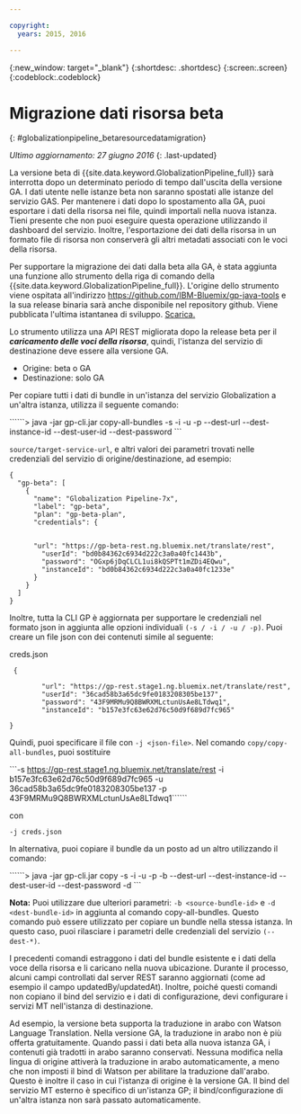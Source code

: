```yaml
---

copyright:
  years: 2015, 2016

---
```


{:new_window: target="_blank"}
{:shortdesc: .shortdesc}
{:screen:.screen}
{:codeblock:.codeblock}

# Migrazione dati risorsa beta
{: #globalizationpipeline_betaresourcedatamigration}

*Ultimo aggiornamento: 27 giugno 2016*
{: .last-updated}

La versione beta di {{site.data.keyword.GlobalizationPipeline_full}} sarà interrotta dopo un determinato periodo di tempo dall'uscita della versione GA. I dati utente nelle istanze beta non saranno spostati alle istanze del servizio GAS. Per mantenere i dati dopo lo spostamento alla GA, puoi esportare i dati della risorsa nei file, quindi importali nella nuova istanza. Tieni presente che non puoi eseguire questa operazione utilizzando il dashboard del servizio. Inoltre, l'esportazione dei dati della risorsa in un formato file di risorsa non conserverà gli altri metadati associati con le voci della risorsa.

Per supportare la migrazione dei dati dalla beta alla GA, è stata aggiunta una funzione allo strumento della riga di comando della {{site.data.keyword.GlobalizationPipeline_full}}. L'origine dello strumento viene ospitata all'indirizzo https://github.com/IBM-Bluemix/gp-java-tools e la sua release binaria sarà anche disponibile nel repository github. Viene pubblicata l'ultima istantanea di sviluppo. [Scarica.](https://w3-connections.ibm.com/communities/service/html/communityview?communityUuid=589d87cf-d0c7-4e06-ab95-4108547f90aa#fullpageWidgetId=Wa22bb771e29b_4aa9_a114_cfe53fda2cc8&file=5cdaf089-ec7c-4881-b5a0-7ab651491237)

Lo strumento utilizza una API REST migliorata dopo la release beta per il ***caricamento delle voci della risorsa***, quindi, l'istanza del servizio di destinazione deve essere alla versione GA. 
* Origine: beta o GA
* Destinazione: solo GA

Per copiare tutti i dati di bundle in un'istanza del servizio Globalization a un'altra istanza, utilizza il seguente comando:

``````> java -jar gp-cli.jar copy-all-bundles -s <source-service-url> -i <source-instance-id> -u <source-user-id> -p <source-password> --dest-url <dest-service-url> --dest-instance-id <dest-instance-id> --dest-user-id <dest-user-id> --dest-password <dest-password>```


`source/target-service-url`, e altri valori dei parametri trovati nelle credenziali del servizio di origine/destinazione, ad esempio:

```
{
  "gp-beta": [
    {
      "name": "Globalization Pipeline-7x",
      "label": "gp-beta",
      "plan": "gp-beta-plan",
      "credentials": {
 

      "url": "https://gp-beta-rest.ng.bluemix.net/translate/rest",
        "userId": "bd0b84362c6934d222c3a0a40fc1443b",
        "password": "OGxp6jDqCLCL1ui8kQSPTt1mZDi4EQwu",
        "instanceId": "bd0b84362c6934d222c3a0a40fc1233e"
      }
    }
  ]
}
```
Inoltre, tutta la CLI GP è aggiornata per supportare le credenziali nel formato json in aggiunta alle opzioni individuali `(-s / -i / -u / -p)`. Puoi creare un file json con dei contenuti simile al seguente:

creds.json 
```
 {

        "url": "https://gp-rest.stage1.ng.bluemix.net/translate/rest",
        "userId": "36cad58b3a65dc9fe0183208305be137",
        "password": "43F9MRMu9Q8BWRXMLctunUsAe8LTdwq1",
        "instanceId": "b157e3fc63e62d76c50d9f689d7fc965"

} 
```
Quindi, puoi specificare il file con `-j <json-file>`. Nel comando `copy/copy-all-bundles`, puoi sostituire

```-s https://gp-rest.stage1.ng.bluemix.net/translate/rest -i b157e3fc63e62d76c50d9f689d7fc965 -u 36cad58b3a65dc9fe0183208305be137 -p 43F9MRMu9Q8BWRXMLctunUsAe8LTdwq1``````

con

`-j creds.json `
 
In alternativa, puoi copiare il bundle da un posto ad un altro utilizzando il comando: 

``````> java -jar gp-cli.jar copy -s <source-service-url> -i <source-instance-id> -u <source-user-id> -p <source-password> -b <source-bundle-id> --dest-url <dest-service-url> --dest-instance-id <dest-instance-id> --dest-user-id <dest-user-id> --dest-password <dest-password> -d <dest-bundle-id>```


**Nota:** Puoi utilizzare due ulteriori parametri: `-b <source-bundle-id>` e `-d <dest-bundle-id>` in aggiunta al comando copy-all-bundles. Questo comando può essere utilizzato per copiare un bundle nella stessa istanza. In questo caso, puoi rilasciare i parametri delle credenziali del servizio `(--dest-*)`.


I precedenti comandi estraggono i dati del bundle esistente e i dati della voce della risorsa e li caricano nella nuova ubicazione. Durante il processo, alcuni campi controllati dal server REST saranno aggiornati (come ad esempio il campo updatedBy/updatedAt). Inoltre, poiché questi comandi non copiano il bind del servizio e i dati di configurazione, devi configurare i servizi MT nell'istanza di destinazione.


Ad esempio, la versione beta supporta la traduzione in arabo con Watson Language Translation. Nella versione GA, la traduzione in arabo non è più offerta gratuitamente. Quando passi i dati beta alla nuova istanza GA, i contenuti già tradotti in arabo saranno conservati. Nessuna modifica nella lingua di origine attiverà la traduzione in arabo automaticamente, a meno che non imposti il bind di Watson per abilitare la traduzione dall'arabo. Questo è inoltre il caso in cui l'istanza di origine è la versione GA. Il bind del servizio MT esterno è specifico di un'istanza GP; il bind/configurazione di un'altra istanza non sarà passato automaticamente.




